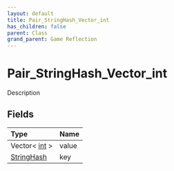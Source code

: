 ```yaml
---
layout: default
title: Pair_StringHash_Vector_int
has_children: false
parent: Class
grand_parent: Game Reflection
---
```

# Pair_StringHash_Vector_int
Description 

## Fields
| Type | Name |
|:-------------|:--------------|
| Vector< [int](/game-reflection/enums/int.md) > | value |
| [StringHash](/game-reflection/classes/string_hash.md) | key |
